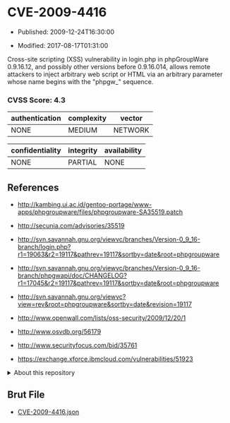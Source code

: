 # CVE-2009-4416

- Published: 2009-12-24T16:30:00

- Modified: 2017-08-17T01:31:00

Cross-site scripting (XSS) vulnerability in login.php in phpGroupWare 0.9.16.12, and possibly other versions before 0.9.16.014, allows remote attackers to inject arbitrary web script or HTML via an arbitrary parameter whose name begins with the "phpgw_" sequence.

### CVSS Score: **4.3**

| authentication | complexity | vector |
| --- | --- | --- |
| NONE | MEDIUM | NETWORK |

| confidentiality | integrity | availability |
| --- | --- | --- |
| NONE | PARTIAL | NONE |

## References

* http://kambing.ui.ac.id/gentoo-portage/www-apps/phpgroupware/files/phpgroupware-SA35519.patch

* http://secunia.com/advisories/35519

* http://svn.savannah.gnu.org/viewvc/branches/Version-0_9_16-branch/login.php?r1=19063&r2=19117&pathrev=19117&sortby=date&root=phpgroupware

* http://svn.savannah.gnu.org/viewvc/branches/Version-0_9_16-branch/phpgwapi/doc/CHANGELOG?r1=17045&r2=19117&pathrev=19117&sortby=date&root=phpgroupware

* http://svn.savannah.gnu.org/viewvc?view=rev&root=phpgroupware&sortby=date&revision=19117

* http://www.openwall.com/lists/oss-security/2009/12/20/1

* http://www.osvdb.org/56179

* http://www.securityfocus.com/bid/35761

* https://exchange.xforce.ibmcloud.com/vulnerabilities/51923

<details>
<summary>About this repository</summary> 

  This repository is part of the project [Live Hack CVE](https://github.com/Live-Hack-CVE). Main website can be found [www.live-hack.org](https://www.live-hack.org) 
  
  Made by [Sn0wAlice](https://github.com/Sn0wAlice) for the people that care about security and need to have a feed of the latest CVEs. Hope you enjoy it, don't forget to star the repo and follow me on [Twitter](https://twitter.com/Sn0wAlice) and [Github](https://github.com/Sn0wAlice). And that is my [personnal website](https://www.alice-snow.me/)

  - [Home Page](https://github.com/Live-Hack-CVE)
  - [Framework](https://github.com/Live-Hack-CVE/cve-framework)
  - [CVE database](https://github.com/Live-Hack-CVE/full_database)
  - [Changelog](https://github.com/Live-Hack-CVE/Changelog)
</details>

## Brut File

* [CVE-2009-4416.json](https://raw.githubusercontent.com/Live-Hack-CVE/full_database/main/cves/2009/CVE-2009-4416.json)

